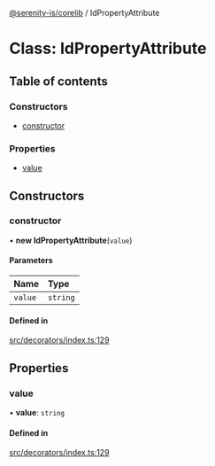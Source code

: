 [@serenity-is/corelib](../README.md) / IdPropertyAttribute

# Class: IdPropertyAttribute

## Table of contents

### Constructors

- [constructor](IdPropertyAttribute.md#constructor)

### Properties

- [value](IdPropertyAttribute.md#value)

## Constructors

### constructor

• **new IdPropertyAttribute**(`value`)

#### Parameters

| Name | Type |
| :------ | :------ |
| `value` | `string` |

#### Defined in

[src/decorators/index.ts:129](https://github.com/serenity-is/serenity/blob/master/packages/corelib/src/decorators/index.ts#L129)

## Properties

### value

• **value**: `string`

#### Defined in

[src/decorators/index.ts:129](https://github.com/serenity-is/serenity/blob/master/packages/corelib/src/decorators/index.ts#L129)

